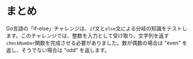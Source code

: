# まとめ

Go言語の「if-else」チャレンジは、`if`文と`else`文による分岐の知識をテストします。このチャレンジでは、整数を入力として受け取り、文字列を返す`checkNumber`関数を完成させる必要がありました。数が偶数の場合は "even" を返し、そうでない場合は "odd" を返します。
